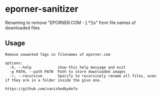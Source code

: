 # eporner-sanitizer
Renaming to remove "EPORNER.COM - \[.*\]\s" from file names of downloaded files

## Usage
```
Remove unwanted Tags in filenames of eporner.com

options:
  -h, --help            show this help message and exit
  -p PATH, --path PATH  Path to store downloaded images
  -r, --recursive       Specify to recursively rename all files, even if they are in a folder inside the give one.

https://github.com/vanishedbydefa
```
